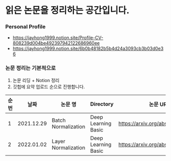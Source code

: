 # 읽은 논문을 정리하는 공간입니다.

### Personal Profile
- https://jayhong1999.notion.site/Profile-CV-808239d004be492397942122686960ee
- https://jayhong1999.notion.site/6b0b48182b5b4d24a3093cb3b03d0e36

### 논문 정리는 기본적으로
1. 논문 리딩 + Notion 정리
2. 깃헙에 요약 업로드
순으로 진행합니다.

|순번|날짜|논문 명|Directory|논문 URL|
|---|---|---|---|---|
|1|2021.12.29|Batch Normalization|Deep Learning Basic|https://arxiv.org/abs/1502.03167|
|2|2022.01.02|Layer Normalization|Deep Learning Basic|https://arxiv.org/abs/1607.06450|
